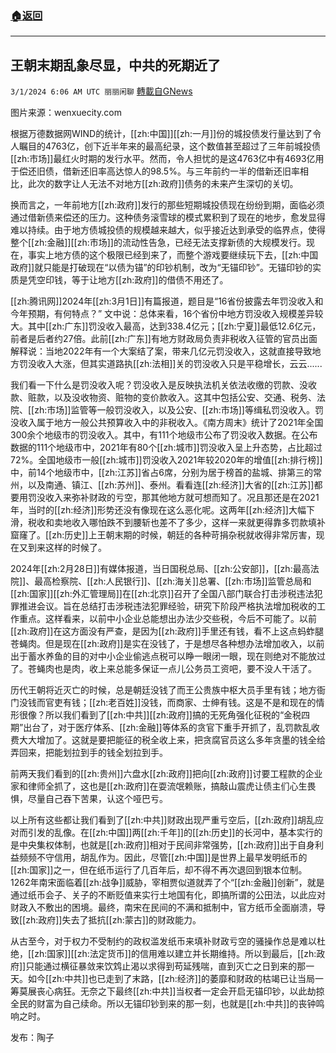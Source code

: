 ###  [:house:返回](README.md)
---


## 王朝末期乱象尽显，中共的死期近了
`3/1/2024 6:06 AM UTC 丽丽闲聊` [轉載自GNews](https://gnews.org/articles/2355347)

图片来源：wenxuecity.com

根据万德数据网WIND的统计，[[zh:中国]][[zh:一月]]份的城投债发行量达到了令人瞩目的4763亿，创下近半年来的最高纪录，这个数值甚至超过了三年前城投债[[zh:市场]]最红火时期的发行水平。然而，令人担忧的是这4763亿中有4693亿用于偿还旧债，借新还旧率高达惊人的98.5%。与三年前约一半的借新还旧率相比，此次的数字让人无法不对地方[[zh:政府]]债务的未来产生深切的关切。

换而言之，一年前地方[[zh:政府]]发行的那些短期城投债现在纷纷到期，面临必须通过借新债来偿还的压力。这种债务滚雪球的模式累积到了现在的地步，愈发显得难以持续。由于地方债城投债的规模越来越大，似乎接近达到承受的临界点，使得整个[[zh:金融]][[zh:市场]]的流动性告急，已经无法支撑新债的大规模发行。现在，事实上地方债的这个极限已经到来了，而整个游戏要继续玩下去，[[zh:中国政府]]就只能是打破现在“以债为锚”的印钞机制，改为“无锚印钞”。无锚印钞的实质是凭空印钱，等于让地方[[zh:政府]]的借债不用还了。

[[zh:腾讯网]]2024年[[zh:3月1日]]有篇报道，题目是“16省份披露去年罚没收入和今年预期，有何特点？” 文中说：总体来看，16个省份中地方罚没收入规模差异较大。其中[[zh:广东]]罚没收入最高，达到338.4亿元；[[zh:宁夏]]最低12.6亿元，前者是后者约27倍。此前[[zh:广东]]有地方财政局负责非税收入征管的官员出面解释说：当地2022年有一个大案结了案，带来几亿元罚没收入，这就直接导致地方罚没收入大涨，但其实道路执[[zh:法相]]关的罚没收入只是平稳增长，云云......

我们看一下什么是罚没收入呢？罚没收入是反映执法机关依法收缴的罚款、没收款、赃款，以及没收物资、赃物的变价款收入。这其中包括公安、交通、税务、法院、[[zh:市场]]监管等一般罚没收入，以及公安、[[zh:市场]]等缉私罚没收入。罚没收入属于地方一般公共预算收入中的非税收入。《南方周末》统计了2021年全国300余个地级市的罚没收入。其中，有111个地级市公布了罚没收入数据。在公布数据的111个地级市中，2021年有80个[[zh:城市]]罚没收入呈上升态势，占比超过72%。全国地级市一般[[zh:城市]]罚没收入2021年较2020年的增值[[zh:排行榜]]中，前14个地级市中，[[zh:江苏]]省占6席，分别为居于榜首的盐城、排第三的常州，以及南通、镇江、[[zh:苏州]]、泰州。看看连[[zh:经济]]大省的[[zh:江苏]]都要用罚没收入来弥补财政的亏空，那其他地方就可想而知了。况且那还是在2021年，当时的[[zh:经济]]形势还没有像现在这么恶化呢。这两年[[zh:经济]]大幅下滑，税收和卖地收入哪怕跌不到腰斩也差不了多少，这样一来就更得靠多罚款填补窟窿了。[[zh:历史]]上王朝末期的时候，朝廷的各种苛捐杂税就收得非常厉害，现在又到来这样的时候了。

2024年[[zh:2月28日]]有媒体报道，当日国税总局、[[zh:公安部]]，[[zh:最高法院]]、最高检察院、[[zh:人民银行]]、[[zh:海关]]总署、[[zh:市场]]监管总局和[[zh:国家]][[zh:外汇管理局]]在[[zh:北京]]召开了全国八部门联合打击涉税违法犯罪推进会议。旨在总结打击涉税违法犯罪经验，研究下阶段严格执法增加税收的工作重点。这样看来，以前中小企业总能想出办法少交些税，今后不可能了。以前[[zh:政府]]在这方面没有严查，是因为[[zh:政府]]手里还有钱，看不上这点蚂蚱腿苍蝇肉。但是现在[[zh:政府]]是实在没钱了，于是想尽各种想办法增加收入，以前出于蓄水养鱼的目的对中小企业偷逃点税可以睁一眼闭一眼，现在则绝对不能放过了。苍蝇肉也是肉，收上来总能多保证一点儿公务员工资吧，要不没人干活了。

历代王朝将近灭亡的时候，总是朝廷没钱了而王公贵族中枢大员手里有钱；地方衙门没钱而官吏有钱；[[zh:老百姓]]没钱，而商家、士绅有钱。这是不是和现在的情形很像？所以我们看到了[[zh:中共]][[zh:政府]]搞的无死角强化征税的“金税四期”出台了，对于医疗体系、[[zh:金融]]等体系的贪官下重手开抓了，乱罚款乱收费大大增加了。这就是要把能征的税全收上来，把贪腐官员这么多年贪墨的钱全给弄回来，把能划拉到手的钱全划拉到手。

前两天我们看到的[[zh:贵州]]六盘水[[zh:政府]]把向[[zh:政府]]讨要工程款的企业家和律师全抓了，这也是[[zh:政府]]在耍流氓赖账，搞敲山震虎让债主们心生畏惧，尽量自己吞下苦果，认这个哑巴亏。

以上所有这些都让我们看到了[[zh:中共]]财政出现严重亏空后，[[zh:政府]]胡乱应对而引发的乱像。在[[zh:中国]]两[[zh:千年]]的[[zh:历史]]的长河中，基本实行的是中央集权体制，也就是[[zh:政府]]相对于民间非常强势，[[zh:政府]]出于自身利益频频不守信用，胡乱作为。因此，尽管[[zh:中国]]是世界上最早发明纸币的[[zh:国家]]之一，但在纸币运行了几百年后，却不得不再次退回到银本位制。1262年南宋面临着[[zh:战争]]威胁，宰相贾似道就弄了个“[[zh:金融]]创新”，就是通过纸币会子、关子的不断贬值来实行土地国有化，即搞所谓的公田法，以此应对财政入不敷出的困境。最终，南宋在民间的不满和抵制中，官方纸币全面崩溃，导致[[zh:政府]]失去了抵抗[[zh:蒙古]]的财政能力。

从古至今，对于权力不受制约的政权滥发纸币来填补财政亏空的骚操作总是难以杜绝，[[zh:国家]][[zh:法定货币]]的信用难以建立并长期维持。所以到最后，[[zh:政府]]只能通过横征暴敛来饮鸩止渴以求得到苟延残喘，直到灭亡之日到来的那一天。如今[[zh:中共]]也已走到了末路，[[zh:经济]]的萎靡和财政的枯竭已让当局一筹莫展丧心病狂。无奈之下最终[[zh:中共]]当权者一定会开启无锚印钞，以此劫掠全民的财富为自己续命。所以无锚印钞到来的那一刻，也就是[[zh:中共]]的丧钟鸣响之时。

         
发布：陶子
